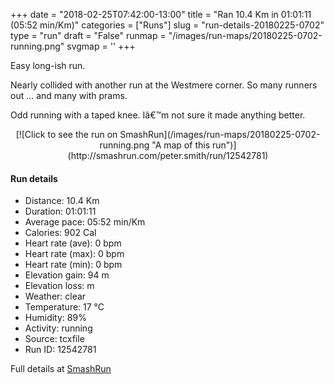 +++
date = "2018-02-25T07:42:00-13:00"
title = "Ran 10.4 Km in 01:01:11 (05:52 min/Km)"
categories = ["Runs"]
slug = "run-details-20180225-0702"
type = "run"
draft = "False"
runmap = "/images/run-maps/20180225-0702-running.png"
svgmap = '<polyline points="97 63, 99 59, 100 55, 96 55, 93 54, 86 55, 82 57, 71 66, 68 67, 67 67, 64 70, 50 75, 46 73, 46 73, 46 69, 45 67, 39 64, 38 64, 34 63, 27 67, 16 63, 12 55, 0 44, 5 41, 13 39, 17 37, 22 36, 28 34, 28 32, 30 31, 37 26, 44 25, 50 24, 55 26, 58 29, 58 32, 60 32, 61 33, 64 43, 67 50, 81 58, 85 64, 88 65">'
+++

Easy long-ish run. 

Nearly collided with another run at the Westmere corner. So many runners out ... and many with prams. 

Odd running with a taped knee. Iâ€™m not sure it made anything better. 

<!--more-->

<center>
[![Click to see the run on SmashRun](/images/run-maps/20180225-0702-running.png "A map of this run")](http://smashrun.com/peter.smith/run/12542781)
</center>

#### Run details

* Distance: 10.4 Km
* Duration: 01:01:11
* Average pace: 05:52 min/Km
* Calories: 902 Cal
* Heart rate (ave): 0 bpm
* Heart rate (max): 0 bpm
* Heart rate (min): 0 bpm
* Elevation gain: 94 m
* Elevation loss:  m
* Weather: clear
* Temperature: 17 &deg;C
* Humidity: 89%
* Activity: running
* Source: tcxfile
* Run ID: 12542781

Full details at [SmashRun](http://smashrun.com/peter.smith/run/12542781)